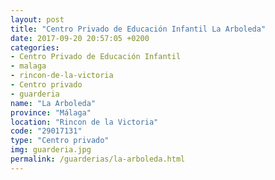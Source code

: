 ```yaml
---
layout: post
title: "Centro Privado de Educación Infantil La Arboleda"
date: 2017-09-20 20:57:05 +0200
categories:
- Centro Privado de Educación Infantil
- malaga
- rincon-de-la-victoria
- Centro privado
- guarderia
name: "La Arboleda"
province: "Málaga"
location: "Rincon de la Victoria"
code: "29017131"
type: "Centro privado"
img: guarderia.jpg
permalink: /guarderias/la-arboleda.html
---
```

